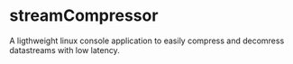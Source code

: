 # streamCompressor
A ligthweight linux console application to easily compress and decomress datastreams with low latency.
